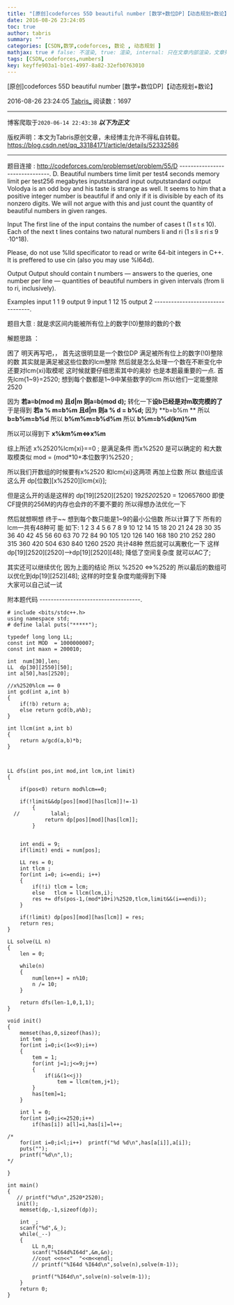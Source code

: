 ```yaml
---
title: "[原创]codeforces 55D beautiful number [数学+数位DP]【动态规划+数论】"
date: 2016-08-26 23:24:05
toc: true
author: tabris
summary: ""
categories: [CSDN,数学,codeforces, 数论 , 动态规划 ]
mathjax: true # false: 不渲染, true: 渲染, internal: 只在文章内部渲染，文章列表中不渲染
tags: [CSDN,codeforces,numbers]
key: keyffe903a1-b1e1-4997-8a82-32efb0763010
---
```


[原创]codeforces 55D beautiful number [数学+数位DP]【动态规划+数论】

2016-08-26 23:24:05  [Tabris_](https://me.csdn.net/qq_33184171) 阅读数：1697

---

博客爬取于`2020-06-14 22:43:38`
***以下为正文***

版权声明：本文为Tabris原创文章，未经博主允许不得私自转载。
https://blog.csdn.net/qq_33184171/article/details/52332586

<!-- more -->

---

题目连接 : http://codeforces.com/problemset/problem/55/D
-------------------------------.
D. Beautiful numbers
time limit per test4 seconds
memory limit per test256 megabytes
inputstandard input
outputstandard output
Volodya is an odd boy and his taste is strange as well. It seems to him that a positive integer number is beautiful if and only if it is divisible by each of its nonzero digits. We will not argue with this and just count the quantity of beautiful numbers in given ranges.

Input
The first line of the input contains the number of cases t (1 ≤ t ≤ 10). Each of the next t lines contains two natural numbers li and ri (1 ≤ li ≤ ri ≤ 9 ·10^18).

Please, do not use %lld specificator to read or write 64-bit integers in C++. It is preffered to use cin (also you may use %I64d).

Output
Output should contain t numbers — answers to the queries, one number per line — quantities of beautiful numbers in given intervals (from li to ri, inclusively).

Examples
input
1
1 9
output
9
input
1
12 15
output
2
---------------------------------.

题目大意 : 
就是求区间内能被所有位上的数字(!0)整除的数的个数



解题思路  ：

困了 明天再写吧，，
首先这很明显是一个数位DP
满足被所有位上的数字(!0)整除的数 其实就是满足被这些位数的lcm整除 
然后就是怎么处理一个数在不断变化中 还要对lcm{xi}取模呢 
这时候就要仔细思索其中的奥妙   也是本题最重要的一点.
首先lcm{1~9}=2520;
想到每个数都是1~9中某些数字的lcm  所以他们一定能整除2520  

因为 **若a≡b(mod m) 且d|m  则a≡b(mod d);**
转化一下**设b已经是对m取完模的了**
于是得到   **若a % m=b%m 且d|m  则a % d = b%d;**
因为 **b=b%m **  所以 **b=b%m=b%d**
所以  **b%m%m=b%d%m**
所以  **b%m=b%d(km)%m**

所以可以得到下  **x%km%m<=>x%m**

综上所述   x%2520%lcm{xi}==0 ;  是满足条件
而x%2520 是可以确定的  和大数取模类似
mod  = (mod*10+本位数字)%2520 ; 

所以我们开数组的时候要有x%2520 和lcm{xi}这两项 再加上位数 所以 数组应该这么开
dp[位数][x%2520][lcm{xi}];

但是这么开的话是这样的 dp[19][2520][2520]   19*2520*2520 = 120657600   即使CF提供的256M的内存也会炸的不要不要的
所以得想办法优化一下

然后就想啊想 终于~~
想到每个数只能是1~9的最小公倍数  所以计算了下 所有的lcm一共有48种可  能   如下:
1 2 3 4 5 6 7 8 9 10 12 14 15 18 20 21 24 28 30 35 36 40 42 45 56 60 63 70 72 84 90 105 120 126 140 168 180 210 252 280 315 360 420 504 630 840 1260 2520
共计48种
然后就可以离散化一下  这样  dp[19][2520][2520]-->dp[19][2520][48];   降低了空间复杂度   就可以AC了;

其实还可以继续优化 因为上面的结论 所以 %2520 <=>%252的 所以最后的数组可以优化到dp[19][252][48];
这样的时空复杂度均能得到下降  
大家可以自己试一试

附本题代码
------------------------------------.
```
# include <bits/stdc++.h>
using namespace std;
# define lalal puts("*****");

typedef long long LL;
const int MOD  = 1000000007;
const int maxn = 200010;

int  num[30],len;
LL  dp[30][2550][50];
int a[50],has[2520];

//x%2520%lcm == 0
int gcd(int a,int b)
{
    if(!b) return a;
    else return gcd(b,a%b);
}

int llcm(int a,int b)
{
    return a/gcd(a,b)*b;
}



LL dfs(int pos,int mod,int lcm,int limit)
{

    if(pos<0) return mod%lcm==0;

    if(!limit&&dp[pos][mod][has[lcm]]!=-1)
        {
  //          lalal;
            return dp[pos][mod][has[lcm]];
        }


    int endi = 9;
    if(limit) endi = num[pos];

    LL res = 0;
    int tlcm ;
    for(int i=0; i<=endi; i++)
    {
        if(!i) tlcm = lcm;
        else   tlcm = llcm(lcm,i);
        res += dfs(pos-1,(mod*10+i)%2520,tlcm,limit&&(i==endi));
    }

    if(!limit) dp[pos][mod][has[lcm]] = res;
    return res;
}

LL solve(LL n)
{
    len = 0;

    while(n)
    {
        num[len++] = n%10;
        n /= 10;
    }

    return dfs(len-1,0,1,1);
}

void init()
{
    memset(has,0,sizeof(has));
    int tem ;
    for(int i=0;i<(1<<9);i++)
    {
        tem = 1;
        for(int j=1;j<=9;j++)
        {
            if(i&(1<<j))
                tem = llcm(tem,j+1);
        }
        has[tem]=1;
    }

    int l = 0;
    for(int i=0;i<=2520;i++)
        if(has[i]) a[l]=i,has[i]=l++;

/*
    for(int i=0;i<l;i++)  printf("%d %d\n",has[a[i]],a[i]);
    puts("");
    printf("%d\n",l);
*/

}

int main()
{
   // printf("%d\n",2520*2520);
   init();
    memset(dp,-1,sizeof(dp));

    int _;
    scanf("%d",&_);
    while(_--)
    {
        LL n,m;
        scanf("%I64d%I64d",&m,&n);
        //cout <<n<<"  "<<m<<endl;
        // printf("%I64d %I64d\n",solve(n),solve(m-1));

        printf("%I64d\n",solve(n)-solve(m-1));
    }
    return 0;
}


```
